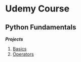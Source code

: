 # Udemy Course
## Python Fundamentals

**_Projects_**

1. [Basics](https://github.com/brunomilitzer/python-fundementals/tree/main/basics)
2. [Operators](https://github.com/brunomilitzer/python-fundementals/tree/main/operators)